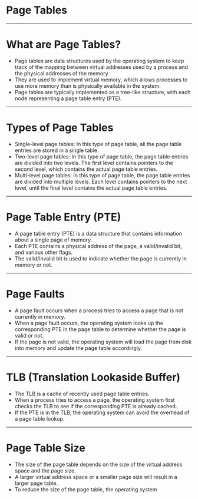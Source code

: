 # Page Tables

---

# What are Page Tables?
- Page tables are data structures used by the operating system to keep track of the mapping between virtual addresses used by a process and the physical addresses of the memory.
- They are used to implement virtual memory, which allows processes to use more memory than is physically available in the system.
- Page tables are typically implemented as a tree-like structure, with each node representing a page table entry (PTE).

---

# Types of Page Tables
- Single-level page tables: In this type of page table, all the page table entries are stored in a single table.
- Two-level page tables: In this type of page table, the page table entries are divided into two levels. The first level contains pointers to the second level, which contains the actual page table entries.
- Multi-level page tables: In this type of page table, the page table entries are divided into multiple levels. Each level contains pointers to the next level, until the final level contains the actual page table entries.

---

# Page Table Entry (PTE)
- A page table entry (PTE) is a data structure that contains information about a single page of memory.
- Each PTE contains a physical address of the page, a valid/invalid bit, and various other flags.
- The valid/invalid bit is used to indicate whether the page is currently in memory or not.

---

# Page Faults
- A page fault occurs when a process tries to access a page that is not currently in memory.
- When a page fault occurs, the operating system looks up the corresponding PTE in the page table to determine whether the page is valid or not.
- If the page is not valid, the operating system will load the page from disk into memory and update the page table accordingly.

---

# TLB (Translation Lookaside Buffer)
- The TLB is a cache of recently used page table entries.
- When a process tries to access a page, the operating system first checks the TLB to see if the corresponding PTE is already cached.
- If the PTE is in the TLB, the operating system can avoid the overhead of a page table lookup.

---

# Page Table Size
- The size of the page table depends on the size of the virtual address space and the page size.
- A larger virtual address space or a smaller page size will result in a larger page table.
- To reduce the size of the page table, the operating system